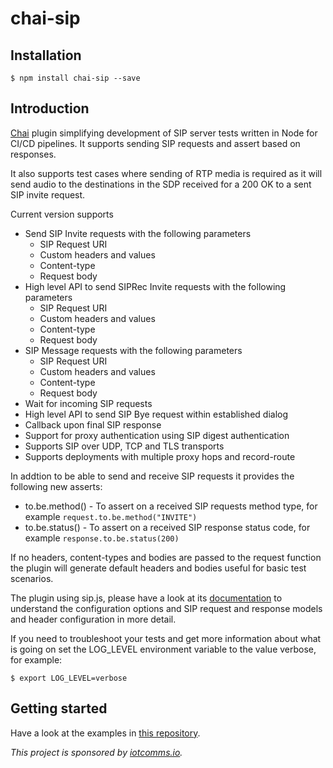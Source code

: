 # chai-sip

## Installation

`$ npm install chai-sip --save`

## Introduction
[Chai](https://github.com/chaijs/chai) plugin simplifying development of SIP server tests written in Node for CI/CD pipelines. It supports sending SIP requests and assert based on responses.

It also supports test cases where sending of RTP media is required as it will send audio to the destinations in the SDP received for a 200 OK to a sent SIP invite request.

Current version supports

* Send SIP Invite requests with the following parameters
  * SIP Request URI
  * Custom headers and values
  * Content-type
  * Request body
* High level API to send SIPRec Invite requests with the following parameters
  * SIP Request URI
  * Custom headers and values
  * Content-type
  * Request body
* SIP Message requests with the following parameters
  * SIP Request URI
  * Custom headers and values
  * Content-type
  * Request body
* Wait for incoming SIP requests
* High level API to send SIP Bye request within established dialog
* Callback upon final SIP response
* Support for proxy authentication using SIP digest authentication
* Supports SIP over UDP, TCP and TLS transports
* Supports deployments with multiple proxy hops and record-route

In addtion to be able to send and receive SIP requests it provides the following new asserts:

* to.be.method() - To assert on a received SIP requests method type, for example `request.to.be.method("INVITE")`
* to.be.status() - To assert on a received SIP response status code, for example `response.to.be.status(200)`

If no headers, content-types and bodies are passed to the request function the plugin will generate default headers and bodies useful for basic test scenarios.

The plugin using sip.js, please have a look at its [documentation](https://github.com/kirm/sip.js/blob/master/doc/api.markdown) to understand the configuration options and SIP request and response models and header configuration in more detail.

If you need to troubleshoot your tests and get more information about what is going on set the LOG_LEVEL environment variable to the value verbose, for example:

`$ export LOG_LEVEL=verbose`

## Getting started

Have a look at the examples in [this repository](https://github.com/iotcomms/chai-sip-examples).

*This project is sponsored by [iotcomms.io](https://iotcomms.io).*
